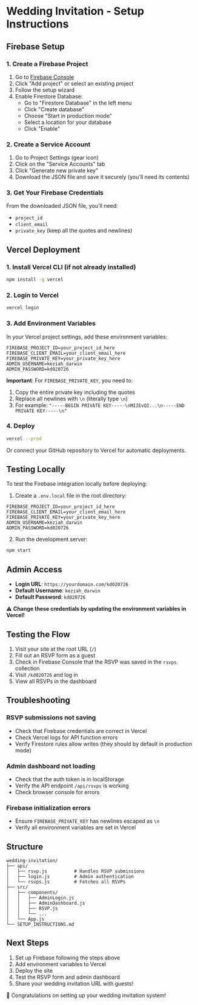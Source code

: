 # Wedding Invitation - Setup Instructions

## Firebase Setup

### 1. Create a Firebase Project

1. Go to [Firebase Console](https://console.firebase.google.com/)
2. Click "Add project" or select an existing project
3. Follow the setup wizard
4. Enable Firestore Database:
   - Go to "Firestore Database" in the left menu
   - Click "Create database"
   - Choose "Start in production mode"
   - Select a location for your database
   - Click "Enable"

### 2. Create a Service Account

1. Go to Project Settings (gear icon)
2. Click on the "Service Accounts" tab
3. Click "Generate new private key"
4. Download the JSON file and save it securely (you'll need its contents)

### 3. Get Your Firebase Credentials

From the downloaded JSON file, you'll need:
- `project_id`
- `client_email`
- `private_key` (keep all the quotes and newlines)

## Vercel Deployment

### 1. Install Vercel CLI (if not already installed)

```bash
npm install -g vercel
```

### 2. Login to Vercel

```bash
vercel login
```

### 3. Add Environment Variables

In your Vercel project settings, add these environment variables:

```
FIREBASE_PROJECT_ID=your_project_id_here
FIREBASE_CLIENT_EMAIL=your_client_email_here
FIREBASE_PRIVATE_KEY=your_private_key_here
ADMIN_USERNAME=keziah_darwin
ADMIN_PASSWORD=kd020726
```

**Important**: For `FIREBASE_PRIVATE_KEY`, you need to:
1. Copy the entire private key including the quotes
2. Replace all newlines with `\n` (literally type `\n`)
3. For example: `"-----BEGIN PRIVATE KEY-----\nMIIEvQI...\n-----END PRIVATE KEY-----\n"`

### 4. Deploy

```bash
vercel --prod
```

Or connect your GitHub repository to Vercel for automatic deployments.

## Testing Locally

To test the Firebase integration locally before deploying:

1. Create a `.env.local` file in the root directory:

```
FIREBASE_PROJECT_ID=your_project_id_here
FIREBASE_CLIENT_EMAIL=your_client_email_here
FIREBASE_PRIVATE_KEY=your_private_key_here
ADMIN_USERNAME=keziah_darwin
ADMIN_PASSWORD=kd020726
```

2. Run the development server:

```bash
npm start
```

## Admin Access

- **Login URL**: `https://yourdomain.com/kd020726`
- **Default Username**: `keziah_darwin`
- **Default Password**: `kd020726`

⚠️ **Change these credentials by updating the environment variables in Vercel!**

## Testing the Flow

1. Visit your site at the root URL (`/`)
2. Fill out an RSVP form as a guest
3. Check in Firebase Console that the RSVP was saved in the `rsvps` collection
4. Visit `/kd020726` and log in
5. View all RSVPs in the dashboard

## Troubleshooting

### RSVP submissions not saving
- Check that Firebase credentials are correct in Vercel
- Check Vercel logs for API function errors
- Verify Firestore rules allow writes (they should by default in production mode)

### Admin dashboard not loading
- Check that the auth token is in localStorage
- Verify the API endpoint `/api/rsvps` is working
- Check browser console for errors

### Firebase initialization errors
- Ensure `FIREBASE_PRIVATE_KEY` has newlines escaped as `\n`
- Verify all environment variables are set in Vercel

## Structure

```
wedding-invitation/
├── api/
│   ├── rsvp.js          # Handles RSVP submissions
│   ├── login.js         # Admin authentication
│   └── rsvps.js         # Fetches all RSVPs
├── src/
│   ├── components/
│   │   ├── AdminLogin.js
│   │   ├── AdminDashboard.js
│   │   ├── RSVP.js
│   │   └── ...
│   └── App.js
└── SETUP_INSTRUCTIONS.md
```

## Next Steps

1. Set up Firebase following the steps above
2. Add environment variables to Vercel
3. Deploy the site
4. Test the RSVP form and admin dashboard
5. Share your wedding invitation URL with guests!

🎉 Congratulations on setting up your wedding invitation system!
